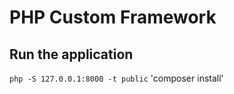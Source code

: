 # PHP Custom Framework

## Run the application

`php -S 127.0.0.1:8000 -t public`
'composer install'
